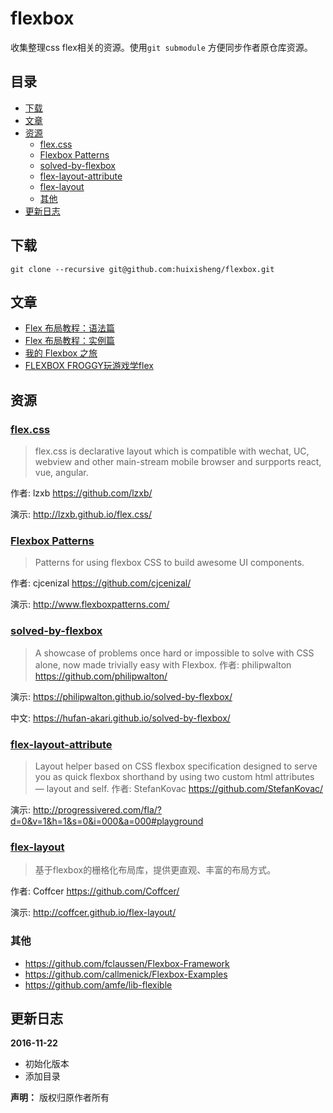 # flexbox #

收集整理css flex相关的资源。使用`git submodule` 方便同步作者原仓库资源。

## 目录
<!-- START doctoc generated TOC please keep comment here to allow auto update -->
<!-- DON'T EDIT THIS SECTION, INSTEAD RE-RUN doctoc TO UPDATE -->


- [下载](#%E4%B8%8B%E8%BD%BD)
- [文章](#%E6%96%87%E7%AB%A0)
- [资源](#%E8%B5%84%E6%BA%90)
  - [flex.css](#flexcss)
  - [Flexbox Patterns](#flexbox-patterns)
  - [solved-by-flexbox](#solved-by-flexbox)
  - [flex-layout-attribute](#flex-layout-attribute)
  - [flex-layout](#flex-layout)
  - [其他](#%E5%85%B6%E4%BB%96)
- [更新日志](#%E6%9B%B4%E6%96%B0%E6%97%A5%E5%BF%97)

<!-- END doctoc generated TOC please keep comment here to allow auto update -->


## 下载 ##

`git clone --recursive git@github.com:huixisheng/flexbox.git`


## 文章 ##

- [Flex 布局教程：语法篇](http://www.ruanyifeng.com/blog/2015/07/flex-grammar.html)
- [Flex 布局教程：实例篇](http://www.ruanyifeng.com/blog/2015/07/flex-examples.html)
- [我的 Flexbox 之旅](https://github.com/f2e-journey/xueqianban/issues/42)
- [FLEXBOX FROGGY玩游戏学flex](http://flexboxfroggy.com/#zh-cn)

## 资源 ##

### [flex.css](https://github.com/lzxb/flex.css) ###
>flex.css is declarative layout which is compatible with wechat, UC, webview and other main-stream mobile browser and surpports react, vue, angular.

作者: lzxb https://github.com/lzxb/

演示: http://lzxb.github.io/flex.css/



### [Flexbox Patterns](https://github.com/cjcenizal/flexbox-patterns) ###
>Patterns for using flexbox CSS to build awesome UI components.

作者: cjcenizal https://github.com/cjcenizal/

演示: http://www.flexboxpatterns.com/



### [solved-by-flexbox](https://github.com/philipwalton/solved-by-flexbox) ###
>A showcase of problems once hard or impossible to solve with CSS alone, now made trivially easy with Flexbox.
作者: philipwalton https://github.com/philipwalton/

演示: https://philipwalton.github.io/solved-by-flexbox/

中文: https://hufan-akari.github.io/solved-by-flexbox/



### [flex-layout-attribute](https://github.com/StefanKovac/flex-layout-attribute) ###
>Layout helper based on CSS flexbox specification designed to serve you as quick flexbox shorthand by using two custom html attributes — layout and self.
作者: StefanKovac https://github.com/StefanKovac/

演示: http://progressivered.com/fla/?d=0&v=1&h=1&s=0&i=000&a=000#playground




### [flex-layout](https://github.com/Coffcer/flex-layout)
>基于flexbox的栅格化布局库，提供更直观、丰富的布局方式。

作者: Coffcer https://github.com/Coffcer/

演示: http://coffcer.github.io/flex-layout/



### 其他 ###

- https://github.com/fclaussen/Flexbox-Framework
- https://github.com/callmenick/Flexbox-Examples
- https://github.com/amfe/lib-flexible


## 更新日志 ##

**2016-11-22**
- 初始化版本
- 添加目录


**声明：** 版权归原作者所有